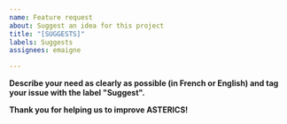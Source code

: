 ```yaml
---
name: Feature request
about: Suggest an idea for this project
title: "[SUGGESTS]"
labels: Suggests
assignees: emaigne

---
```


**Describe your need as clearly as possible (in French or English) and tag your issue with the label "Suggest".**

**Thank you for helping us to improve ASTERICS!**
